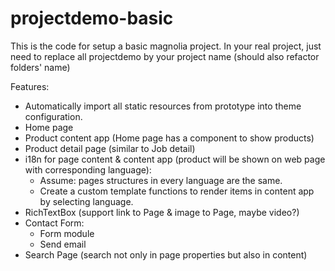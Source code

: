 # projectdemo-basic
This is the code for setup a basic magnolia project.
In your real project, just need to replace all projectdemo by your project name (should also refactor folders' name)

Features:
+ Automatically import all static resources from prototype into theme configuration.
+ Home page
+ Product content app (Home page has a component to show products)
+ Product detail page (similar to Job detail)
+ i18n for page content & content app (product will be shown on web page with corresponding language):
	- Assume: pages structures in every language are the same.
	- Create a custom template functions to render items in content app by selecting language.
+ RichTextBox (support link to Page & image to Page, maybe video?)
+ Contact Form:
	- Form module
	- Send email
+ Search Page (search not only in page properties but also in content)